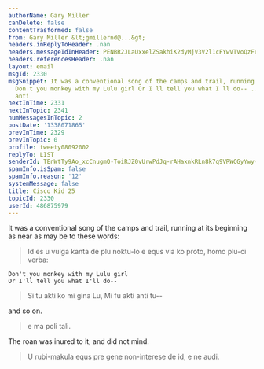 ```yaml
---
authorName: Gary Miller
canDelete: false
contentTrasformed: false
from: Gary Miller &lt;gmillernd@...&gt;
headers.inReplyToHeader: .nan
headers.messageIdInHeader: PENBR2JLaUxxelZSakhiK2dyMjV3V2l1cFYwVTVoQzFrVitoZG9GNm93VnZhUjZGV2tkZ0BtYWlsLmdtYWlsLmNvbT4=
headers.referencesHeader: .nan
layout: email
msgId: 2330
msgSnippet: It was a conventional song of the camps and trail, running at its ...
  Don t you monkey with my Lulu girl Or I ll tell you what I ll do-- ... Mi fu akti
  anti
nextInTime: 2331
nextInTopic: 2341
numMessagesInTopic: 2
postDate: '1338071865'
prevInTime: 2329
prevInTopic: 0
profile: tweety08092002
replyTo: LIST
senderId: TEnWtTy9Ao_xcCnugmQ-ToiRJZ0vUrwPdJq-rAHaxnkRLn8k7q9VRWCGyYwy-IzokHmoKXcT8tdQL-LNQw9szXkWJYkDqpHx
spamInfo.isSpam: false
spamInfo.reason: '12'
systemMessage: false
title: Cisco Kid 25
topicId: 2330
userId: 486875979
---
```


It was a conventional song of the camps and trail, running at its
beginning as near as may be to these words:
> Id es u vulga kanta de plu noktu-lo e equs via ko proto, homo plu-ci verba:

	Don't you monkey with my Lulu girl
	Or I'll tell you what I'll do--
> Si tu akti ko mi gina Lu,
Mi fu akti anti tu--

and so on.
> e ma poli tali.

The roan was inured to it, and did not mind.
> U rubi-makula equs pre gene non-interese de id, e ne audi.

